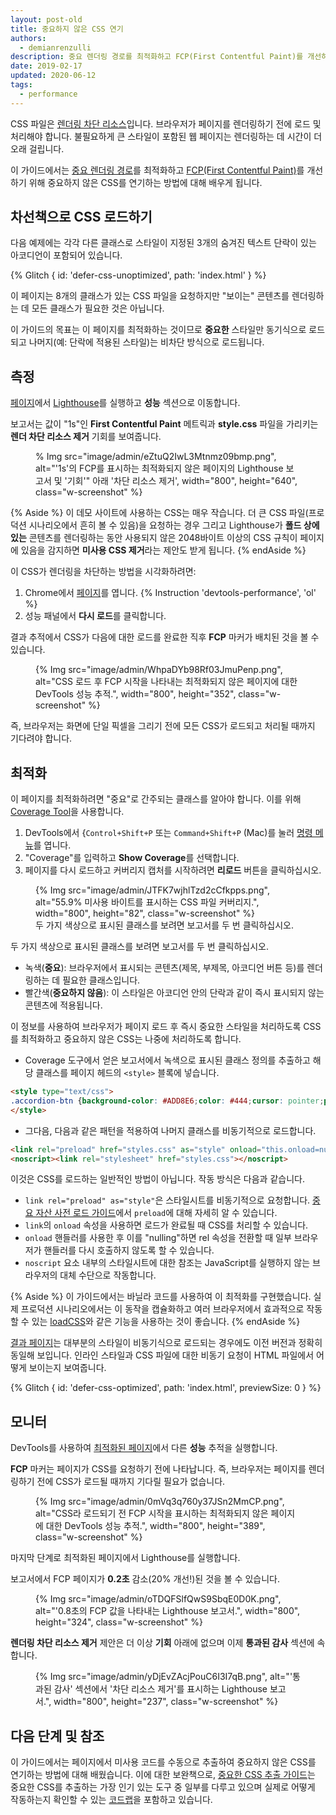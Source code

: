```yaml
---
layout: post-old
title: 중요하지 않은 CSS 연기
authors:
  - demianrenzulli
description: 중요 렌더링 경로를 최적화하고 FCP(First Contentful Paint)를 개선하기 위해 중요하지 않은 CSS를 연기하는 방법에 대해 알아보세요.
date: 2019-02-17
updated: 2020-06-12
tags:
  - performance
---
```


CSS 파일은 [렌더링 차단 리소스](https://developers.google.com/web/tools/lighthouse/audits/blocking-resources)입니다. 브라우저가 페이지를 렌더링하기 전에 로드 및 처리해야 합니다. 불필요하게 큰 스타일이 포함된 웹 페이지는 렌더링하는 데 시간이 더 오래 걸립니다.

이 가이드에서는 [중요 렌더링 경로](https://developers.google.com/web/fundamentals/performance/critical-rendering-path/)를 최적화하고 [FCP(First Contentful Paint)](/first-contentful-paint)를 개선하기 위해 중요하지 않은 CSS를 연기하는 방법에 대해 배우게 됩니다.

## 차선책으로 CSS 로드하기

다음 예제에는 각각 다른 클래스로 스타일이 지정된 3개의 숨겨진 텍스트 단락이 있는 아코디언이 포함되어 있습니다.

{% Glitch { id: 'defer-css-unoptimized', path: 'index.html' } %}

이 페이지는 8개의 클래스가 있는 CSS 파일을 요청하지만 "보이는" 콘텐츠를 렌더링하는 데 모든 클래스가 필요한 것은 아닙니다.

이 가이드의 목표는 이 페이지를 최적화하는 것이므로 **중요한** 스타일만 동기식으로 로드되고 나머지(예: 단락에 적용된 스타일)는 비차단 방식으로 로드됩니다.

## 측정

[페이지](/discover-performance-opportunities-with-lighthouse/#run-lighthouse-from-chrome-devtools)에서 [Lighthouse](https://defer-css-unoptimized.glitch.me/)를 실행하고 **성능** 섹션으로 이동합니다.

보고서는 값이 "1s"인 **First Contentful Paint** 메트릭과 **style.css** 파일을 가리키는 **렌더 차단 리소스 제거** 기회를 보여줍니다.

<figure class="w-figure">% Img src="image/admin/eZtuQ2IwL3Mtnmz09bmp.png", alt="'1s'의 FCP를 표시하는 최적화되지 않은 페이지의 Lighthouse 보고서 및  '기회'" 아래 '차단 리소스 제거', width="800", height="640", class="w-screenshot" %}</figure>

{% Aside %} 이 데모 사이트에 사용하는 CSS는 매우 작습니다.  더 큰 CSS 파일(프로덕션 시나리오에서 흔히 볼 수 있음)을 요청하는 경우 그리고 Lighthouse가 **폴드 상에 있는** 콘텐츠를  렌더링하는 동안 사용되지 않은 2048바이트 이상의 CSS 규칙이 페이지에 있음을 감지하면 **미사용 CSS 제거**라는 제안도 받게 됩니다. {% endAside %}

이 CSS가 렌더링을 차단하는 방법을 시각화하려면:

1. Chrome에서 [페이지](https://defer-css-unoptimized.glitch.me/)를 엽니다. {% Instruction 'devtools-performance', 'ol' %}
2. 성능 패널에서 **다시 로드**를 클릭합니다.

결과 추적에서 CSS가 다음에 대한 로드를 완료한 직후 **FCP** 마커가 배치된 것을 볼 수 있습니다.

<figure>{% Img src="image/admin/WhpaDYb98Rf03JmuPenp.png", alt="CSS 로드 후 FCP 시작을 나타내는 최적화되지 않은 페이지에 대한 DevTools 성능 추적.", width="800", height="352", class="w-screenshot" %}</figure>

즉, 브라우저는 화면에 단일 픽셀을 그리기 전에 모든 CSS가 로드되고 처리될 때까지 기다려야 합니다.

## 최적화

이 페이지를 최적화하려면 "중요"로 간주되는 클래스를 알아야 합니다. 이를 위해 [Coverage Tool](https://developer.chrome.com/docs/devtools/css/reference/#coverage)을 사용합니다.

1. DevTools에서 {`Control+Shift+P` 또는 `Command+Shift+P` (Mac)를 눌러 [명령 메뉴](https://developers.google.com/web/tools/chrome-devtools/command-menu)를 엽니다.
2. "Coverage"를 입력하고 **Show Coverage**를 선택합니다.
3. 페이지를 다시 로드하고 커버리지 캡처를 시작하려면 **리로드** 버튼을 클릭하십시오.

<figure class="w-figure">{% Img src="image/admin/JTFK7wjhlTzd2cCfkpps.png", alt="55.9% 미사용 바이트를 표시하는 CSS 파일 커버리지.", width="800", height="82", class="w-screenshot" %}<br>두 가지 색상으로 표시된 클래스를 보려면 보고서를 두 번 클릭하십시오.</figure>

두 가지 색상으로 표시된 클래스를 보려면 보고서를 두 번 클릭하십시오.

- 녹색(**중요**): 브라우저에서 표시되는 콘텐츠(제목, 부제목, 아코디언 버튼 등)를 렌더링하는 데 필요한 클래스입니다.
- 빨간색(**중요하지 않음**): 이 스타일은 아코디언 안의 단락과 같이 즉시 표시되지 않는 콘텐츠에 적용됩니다.

이 정보를 사용하여 브라우저가 페이지 로드 후 즉시 중요한 스타일을 처리하도록 CSS를 최적화하고 중요하지 않은 CSS는 나중에 처리하도록 합니다.

- Coverage 도구에서 얻은 보고서에서 녹색으로 표시된 클래스 정의를 추출하고 해당 클래스를 페이지 헤드의 `<style>` 블록에 넣습니다.

```html
<style type="text/css">
.accordion-btn {background-color: #ADD8E6;color: #444;cursor: pointer;padding: 18px;width: 100%;border: none;text-align: left;outline: none;font-size: 15px;transition: 0.4s;}.container {padding: 0 18px;display: none;background-color: white;overflow: hidden;}h1 {word-spacing: 5px;color: blue;font-weight: bold;text-align: center;}
</style>
```

- 그다음, 다음과 같은 패턴을 적용하여 나머지 클래스를 비동기적으로 로드합니다.

```html
<link rel="preload" href="styles.css" as="style" onload="this.onload=null;this.rel='stylesheet'">
<noscript><link rel="stylesheet" href="styles.css"></noscript>
```

이것은 CSS를 로드하는 일반적인 방법이 아닙니다. 작동 방식은 다음과 같습니다.

- `link rel="preload" as="style"`은 스타일시트를 비동기적으로 요청합니다. [중요 자산 사전 로드 가이드](/preload-critical-assets)에서 `preload`에 대해 자세히 알 수 있습니다.
- `link`의 `onload` 속성을 사용하면 로드가 완료될 때 CSS를 처리할 수 있습니다.
- `onload` 핸들러를 사용한 후 이를 "nulling"하면 rel 속성을 전환할 때 일부 브라우저가 핸들러를 다시 호출하지 않도록 할 수 있습니다.
- `noscript` 요소 내부의 스타일시트에 대한 참조는 JavaScript를 실행하지 않는 브라우저의 대체 수단으로 작동합니다.

{% Aside %} 이 가이드에서는 바닐라 코드를 사용하여 이 최적화를 구현했습니다. 실제 프로덕션 시나리오에서는 이 동작을 캡슐화하고 여러 브라우저에서 효과적으로 작동할 수 있는 [loadCSS](https://github.com/filamentgroup/loadCSS/blob/master/README.md)와 같은 기능을 사용하는 것이 좋습니다. {% endAside %}

[결과 페이지](https://defer-css-optimized.glitch.me/)는 대부분의 스타일이 비동기식으로 로드되는 경우에도 이전 버전과 정확히 동일해 보입니다. 인라인 스타일과 CSS 파일에 대한 비동기 요청이 HTML 파일에서 어떻게 보이는지 보여줍니다.

<!-- Copy and Paste Me -->

{% Glitch { id: 'defer-css-optimized', path: 'index.html', previewSize: 0 } %}

## 모니터

DevTools를 사용하여 [최적화된 페이지](https://defer-css-optimized.glitch.me/)에서 다른 **성능** 추적을 실행합니다.

**FCP** 마커는 페이지가 CSS를 요청하기 전에 나타납니다. 즉, 브라우저는 페이지를 렌더링하기 전에 CSS가 로드될 때까지 기다릴 필요가 없습니다.

<figure class="w-figure">{% Img src="image/admin/0mVq3q760y37JSn2MmCP.png", alt="CSS라 로드되기 전 FCP 시작을 표시하는 최적화되지 않은 페이지에 대한 DevTools 성능 추적.", width="800", height="389", class="w-screenshot" %}</figure>

마지막 단계로 최적화된 페이지에서 Lighthouse를 실행합니다.

보고서에서 FCP 페이지가 **0.2초** 감소(20% 개선!)된 것을 볼 수 있습니다.

<figure class="w-figure">{% Img src="image/admin/oTDQFSlfQwS9SbqE0D0K.png", alt="'0.8초의 FCP 값을 나타내는 Lighthouse 보고서.", width="800", height="324", class="w-screenshot" %}</figure>

**렌더링 차단 리소스 제거** 제안은 더 이상 **기회** 아래에 없으며 이제 **통과된 감사** 섹션에 속합니다.

<figure class="w-figure">{% Img src="image/admin/yDjEvZAcjPouC6I3I7qB.png", alt="'통과된 감사' 섹션에서 '차단 리소스 제거'를 표시하는 Lighthouse 보고서.", width="800", height="237", class="w-screenshot" %}</figure>

## 다음 단계 및 참조

이 가이드에서는 페이지에서 미사용 코드를 수동으로 추출하여 중요하지 않은 CSS를 연기하는 방법에 대해 배웠습니다. 이에 대한 보완책으로, [중요한 CSS 추출 가이드](/extract-critical-css/)는 중요한 CSS를 추출하는 가장 인기 있는 도구 중 일부를 다루고 있으며 실제로 어떻게 작동하는지 확인할 수 있는 [코드랩](/codelab-extract-and-inline-critical-css/)을 포함하고 있습니다.
